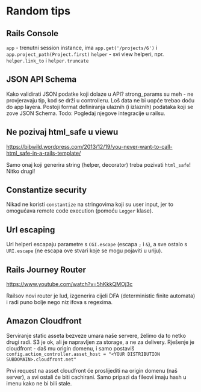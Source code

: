 # Random tips

## Rails Console

`app` - trenutni session instance, ima `app.get('/projects/6')` i `app.project_path(Project.first)`
`helper` - svi view helperi, npr. `helper.link_to` i `helper.truncate`

## JSON API Schema

Kako validirati JSON podatke koji dolaze u API? strong_params su meh - ne provjeravaju tip, kod se drži u controlleru. Loš data ne bi uopće trebao doću do app layera. Postoji format definiranja ulaznih (i izlaznih) podataka koji se zove JSON Schema. Todo: Pogledaj njegove integracije u railsu.

## Ne pozivaj html_safe u viewu

https://bibwild.wordpress.com/2013/12/19/you-never-want-to-call-html_safe-in-a-rails-template/

Samo onaj koji generira string (helper, decorator) treba pozivati `html_safe`! Nitko drugi!

## Constantize security

Nikad ne koristi `constantize` na stringovima koji su user input, jer to omogućava remote code execution (pomoću `Logger` klase).

## Url escaping

Url helperi escapaju parametre s `CGI.escape` (escapa `;` i `&`),
a sve ostalo s `URI.escape` (ne escapa ove stvari koje se mogu pojaviti u uriju).

## Rails Journey Router

https://www.youtube.com/watch?v=5hKkkQMOj3c

Railsov novi router je lud, izgenerira cijeli DFA (deterministic finite automata) i radi puno bolje nego niz ifova s regexima.

## Amazon Cloudfront

Serviranje static asseta bezveze umara naše servere, želimo da to netko drugi radi. S3 je ok, ali je napravljen za storage, a ne za delivery. Rješenje je cloudfront - daš mu origin domenu, i samo postaviš
`config.action_controller.asset_host = "<YOUR DISTRIBUTION SUBDOMAIN>.cloudfront.net"`

Prvi request na asset cloudfront će proslijediti na origin domenu (naš server), a svi ostali će biti cachirani. Samo pripazi da fileovi imaju hash u imenu kako ne bi bili stale.
